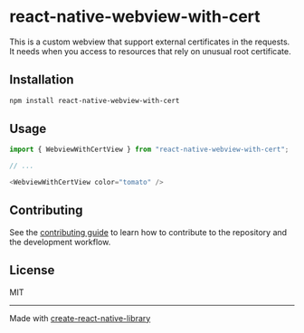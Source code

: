 # react-native-webview-with-cert

This is a custom webview that support external certificates in the requests. It needs when you access to resources that rely on unusual root certificate.

## Installation

```sh
npm install react-native-webview-with-cert
```

## Usage

```js
import { WebviewWithCertView } from "react-native-webview-with-cert";

// ...

<WebviewWithCertView color="tomato" />
```

## Contributing

See the [contributing guide](CONTRIBUTING.md) to learn how to contribute to the repository and the development workflow.

## License

MIT

---

Made with [create-react-native-library](https://github.com/callstack/react-native-builder-bob)
